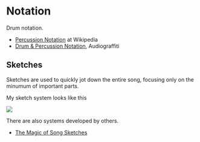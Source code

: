 # Notation

Drum notation.

- [Percussion Notation](https://en.wikipedia.org/wiki/Percussion_notation) at Wikipedia
- [Drum & Percussion Notation](https://web.mit.edu/merolish/Public/drums.pdf), Audiograffiti

## Sketches

Sketches are used to quickly jot down the entire song, focusing only on the minumum of important parts.

My sketch system looks like this

<img src="https://i.imgur.com/IImtty8.png" />

There are also systems developed by others.

- [
The Magic of Song Sketches](http://www.learndrumsnow.com/playing-music/the-magic-of-song-sketches)
